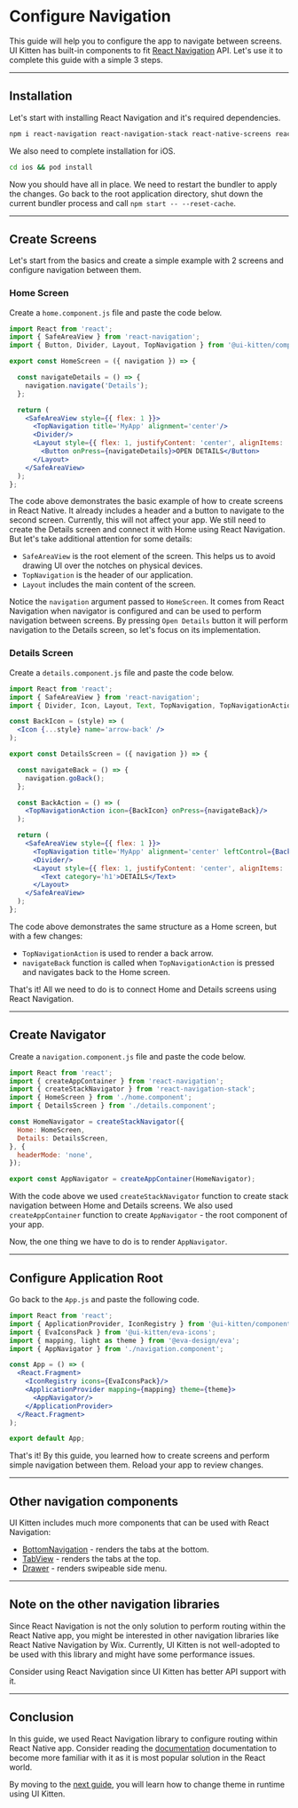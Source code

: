 # Configure Navigation

This guide will help you to configure the app to navigate between screens. UI Kitten has built-in components to fit <a href="https://reactnavigation.org" target="_blank">React Navigation</a> API. Let's use it to complete this guide with a simple 3 steps.

<hr>

## Installation

Let's start with installing React Navigation and it's required dependencies.

 ```bash
npm i react-navigation react-navigation-stack react-native-screens react-native-gesture-handler react-native-reanimated
```

We also need to complete installation for iOS.

```bash
cd ios && pod install
```

Now you should have all in place. We need to restart the bundler to apply the changes.
Go back to the root application directory, shut down the current bundler process and call `npm start -- --reset-cache`.

<hr>

## Create Screens

Let's start from the basics and create a simple example with 2 screens and configure navigation between them.

### Home Screen

Create a `home.component.js` file and paste the code below.

```jsx
import React from 'react';
import { SafeAreaView } from 'react-navigation';
import { Button, Divider, Layout, TopNavigation } from '@ui-kitten/components';

export const HomeScreen = ({ navigation }) => {

  const navigateDetails = () => {
    navigation.navigate('Details');
  };

  return (
    <SafeAreaView style={{ flex: 1 }}>
      <TopNavigation title='MyApp' alignment='center'/>
      <Divider/>
      <Layout style={{ flex: 1, justifyContent: 'center', alignItems: 'center' }}>
        <Button onPress={navigateDetails}>OPEN DETAILS</Button>
      </Layout>
    </SafeAreaView>
  );
};
```

The code above demonstrates the basic example of how to create screens in React Native. It already includes a header and a button to navigate to the second screen. Currently, this will not affect your app. We still need to create the Details screen and connect it with Home using React Navigation. But let's take additional attention for some details:

- `SafeAreaView` is the root element of the screen. This helps us to avoid drawing UI over the notches on physical devices.
- `TopNavigation` is the header of our application.
- `Layout` includes the main content of the screen.

Notice the `navigation` argument passed to `HomeScreen`. It comes from React Navigation when navigator is configured and can be used to perform navigation between screens. By pressing `Open Details` button it will perform navigation to the Details screen, so let's focus on its implementation.

### Details Screen

Create a `details.component.js` file and paste the code below.

```jsx
import React from 'react';
import { SafeAreaView } from 'react-navigation';
import { Divider, Icon, Layout, Text, TopNavigation, TopNavigationAction } from '@ui-kitten/components';

const BackIcon = (style) => (
  <Icon {...style} name='arrow-back' />
);

export const DetailsScreen = ({ navigation }) => {

  const navigateBack = () => {
    navigation.goBack();
  };

  const BackAction = () => (
    <TopNavigationAction icon={BackIcon} onPress={navigateBack}/>
  );

  return (
    <SafeAreaView style={{ flex: 1 }}>
      <TopNavigation title='MyApp' alignment='center' leftControl={BackAction()}/>
      <Divider/>
      <Layout style={{ flex: 1, justifyContent: 'center', alignItems: 'center' }}>
        <Text category='h1'>DETAILS</Text>
      </Layout>
    </SafeAreaView>
  );
};
```

The code above demonstrates the same structure as a Home screen, but with a few changes:

- `TopNavigationAction` is used to render a back arrow.
- `navigateBack` function is called when `TopNavigationAction` is pressed and navigates back to the Home screen.

That's it! All we need to do is to connect Home and Details screens using React Navigation.

<hr>

## Create Navigator

Create a `navigation.component.js` file and paste the code below.

```js
import React from 'react';
import { createAppContainer } from 'react-navigation';
import { createStackNavigator } from 'react-navigation-stack';
import { HomeScreen } from './home.component';
import { DetailsScreen } from './details.component';

const HomeNavigator = createStackNavigator({
  Home: HomeScreen,
  Details: DetailsScreen,
}, {
  headerMode: 'none',
});

export const AppNavigator = createAppContainer(HomeNavigator);
```

With the code above we used `createStackNavigator` function to create stack navigation between Home and Details screens.
We also used `createAppContainer` function to create `AppNavigator` - the root component of your app. 

Now, the one thing we have to do is to render `AppNavigator`.

<hr>

## Configure Application Root

Go back to the `App.js` and paste the following code.

```jsx
import React from 'react';
import { ApplicationProvider, IconRegistry } from '@ui-kitten/components';
import { EvaIconsPack } from '@ui-kitten/eva-icons';
import { mapping, light as theme } from '@eva-design/eva';
import { AppNavigator } from './navigation.component';

const App = () => (
  <React.Fragment>
    <IconRegistry icons={EvaIconsPack}/>
    <ApplicationProvider mapping={mapping} theme={theme}>
      <AppNavigator/>
    </ApplicationProvider>
  </React.Fragment>
);

export default App;
```

That's it! By this guide, you learned how to create screens and perform simple navigation between them. Reload your app to review changes.

<hr>

## Other navigation components

UI Kitten includes much more components that can be used with React Navigation:

- [BottomNavigation](components/bottom-navigation) - renders the tabs at the bottom.
- [TabView](components/tab-view) - renders the tabs at the top.
- [Drawer](components/drawer) - renders swipeable side menu.

<hr>

## Note on the other navigation libraries

Since React Navigation is not the only solution to perform routing within the React Native app, you might be interested
in other navigation libraries like React Native Navigation by Wix. Currently, UI Kitten is not well-adopted to be used
with this library and might have some performance issues.

Consider using React Navigation since UI Kitten has better API support with it.

<hr>

## Conclusion

In this guide, we used React Navigation library to configure routing within React Native app. Consider reading the <a href="https://reactnavigation.org/docs/en/getting-started.html" target="_blank">documentation</a> documentation to become more familiar with it as it is most popular solution in the React world.

By moving to the [next guide](guides/runtime-theming), you will learn how to change theme in runtime using UI Kitten.
